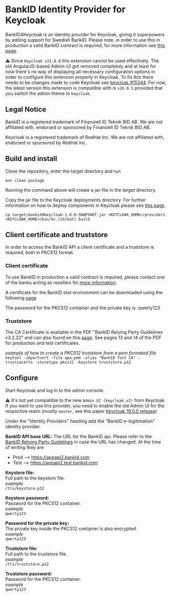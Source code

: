 # BankID Identity Provider for Keycloak

BankID4Keycloak is an identity provider for Keycloak, giving it superpowers by adding support for Swedish BankID.
Please note, in order to use this in production a valid BankID contract is required, for more information see [this page](https://www.bankid.com/utvecklare/guider).

:warning: Since `Keycloak v21.0.0` this extension cannot be used effectively. The old AngularJS-based Admin-UI got removed completely and at least for now there's no way of displaying all necessary configuration options in order to configure this extension properly in Keycloak. To fix this there needs to be changes made to code Keycloak see [keycloak #15344](https://github.com/keycloak/keycloak/issues/15344).
For now, the latest version this extension is compatible with is `v20.0.5` provided that you switch the admin theme to `keycloak`.

## Legal Notice

BankID is a registered trademark of Finansiell ID Teknik BID AB. We are not affiliated with, endorsed or sponsored by Finansiell ID Teknik BID AB.

Keycloak is a registered trademark of RedHat Inc. We are not affiliated with, endorsed or sponsored by RedHat Inc.


## Build and install

Clone the repository, enter the target directory and run

`mvn clean package`

Running the command above will create a jar-file in the *target* directory.

Copy the jar file to the Keycloak deployments directory. For further information on how to deploy components in Keycloak please see [this page](https://www.keycloak.org/docs/latest/server_development).

```
cp target/bankid4keycloak-1.0.0-SNAPSHOT.jar <KEYCLOAK_HOME>/providers
<KEYCLOAK_HOME>/bin/kc.[sh|bat] build
```

## Client certificate and truststore
In order to access the BankID API a client certificate and a truststore is required, both in PKCS12 format.


### Client certificate
To use BankID in production a valid contract is required, please contact one of the banks acting as resellers for [more information](https://www.bankid.com/utvecklare/guider/skapa-fp-certifikat).

A certificate for the BankID test environment can be downloaded using the following [page](https://www.bankid.com/utvecklare/test)

The password for the PKCS12 container and the private key is: qwerty123

### Truststore
The CA Certificate is available in the PDF "BankID Relying Party Guidelines v3.2.22" and can also found on this [page](https://www.bankid.com/bankid-i-dina-tjanster/rp-info). See pages 13 and 14 of the PDF for production and test certificates.

*example of how to create a PKCS12 truststore from a pem formated file*  
`keytool -importcert -file apa.pem -alias "BankID Test CA" -trustcacerts -storetype pkcs12 -keystore truststore.p12`


## Configure

Start Keycloak and log in to the admin console.

:warning: It's not yet compatible to the new `Admin UI (keycloak.v2)` from Keycloak. If you want to use this provider, you need to enable
the old Admin UI for the respective realm (mostly `master`, see this 
paper [Keycloak 19.0.0 release](https://www.keycloak.org/2022/07/keycloak-1900-released.html#_new_admin_console_is_now_the_default_console))


Under the "Identity Providers" heading add the "BankID e-legitimation" identity provider.

**BankID API base URL:**
The URL for the BankID api. Please refer to the [BankID Relying Party Guidelines](https://www.bankid.com/bankid-i-dina-tjanster/rp-info) in case the URL has changed. 
At the time of writing they are 
 - Prod --> https://appapi2.bankid.com
 - Test --> https://appapi2.test.bankid.com

**Keystore file:**  
Full path to the keystore file.  
*example*  
`/tls/keystore.p12`

**Keystore password:**  
Password for the PKCS12 container.  
*example*  
`qwerty123`

**Password for the private key:**  
The private key inside the PKCS12 container is also encrypted.  
*example*  
`qwerty123`

**Truststore file:**  
Full path to the truststore file.  
*example*  
`/tls/truststore.p12`

**Truststore password:**  
Password for the PKCS12 container.  
*example*  
`qwerty123`
